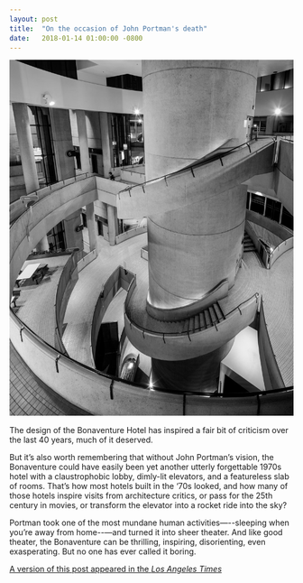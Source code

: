 ```yaml
---
layout: post
title:  "On the occasion of John Portman's death"
date:   2018-01-14 01:00:00 -0800
---
```


<img src="/assets/bonaventure.jpg">

The design of the Bonaventure Hotel has inspired a fair bit of criticism over the last 40 years, much of it deserved.

But it’s also worth remembering that without John Portman’s vision, the Bonaventure could have easily been yet another utterly forgettable 1970s hotel with a claustrophobic lobby, dimly-lit elevators, and a featureless slab of rooms.  That’s how most hotels built in the ‘70s looked, and how many of those hotels inspire visits from architecture critics, or pass for the 25th century in movies, or transform the elevator into a rocket ride into the sky?

Portman took one of the most mundane human activities—--sleeping when you’re away from home--—and turned it into sheer theater.  And like good theater, the Bonaventure can be thrilling, inspiring, disorienting, even exasperating.  But no one has ever called it boring.

[A version of this post appeared in the *Los Angeles Times*](http://www.latimes.com/entertainment/la-ca-0114-feedback-20180114-story.html)
